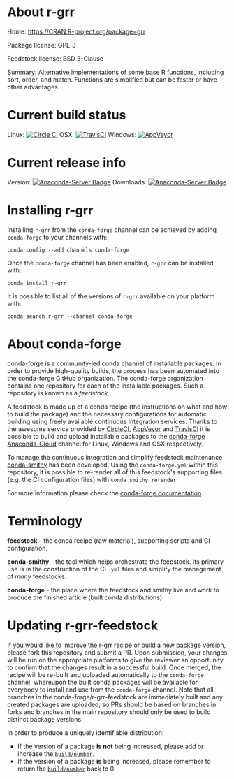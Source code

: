 About r-grr
===========

Home: https://CRAN.R-project.org/package=grr

Package license: GPL-3

Feedstock license: BSD 3-Clause

Summary: Alternative implementations of some base R functions, including sort, order, and match.  Functions are simplified but can be faster or have other advantages.



Current build status
====================

Linux: [![Circle CI](https://circleci.com/gh/conda-forge/r-grr-feedstock.svg?style=shield)](https://circleci.com/gh/conda-forge/r-grr-feedstock)
OSX: [![TravisCI](https://travis-ci.org/conda-forge/r-grr-feedstock.svg?branch=master)](https://travis-ci.org/conda-forge/r-grr-feedstock)
Windows: [![AppVeyor](https://ci.appveyor.com/api/projects/status/github/conda-forge/r-grr-feedstock?svg=True)](https://ci.appveyor.com/project/conda-forge/r-grr-feedstock/branch/master)

Current release info
====================
Version: [![Anaconda-Server Badge](https://anaconda.org/conda-forge/r-grr/badges/version.svg)](https://anaconda.org/conda-forge/r-grr)
Downloads: [![Anaconda-Server Badge](https://anaconda.org/conda-forge/r-grr/badges/downloads.svg)](https://anaconda.org/conda-forge/r-grr)

Installing r-grr
================

Installing `r-grr` from the `conda-forge` channel can be achieved by adding `conda-forge` to your channels with:

```
conda config --add channels conda-forge
```

Once the `conda-forge` channel has been enabled, `r-grr` can be installed with:

```
conda install r-grr
```

It is possible to list all of the versions of `r-grr` available on your platform with:

```
conda search r-grr --channel conda-forge
```


About conda-forge
=================

conda-forge is a community-led conda channel of installable packages.
In order to provide high-quality builds, the process has been automated into the
conda-forge GitHub organization. The conda-forge organization contains one repository
for each of the installable packages. Such a repository is known as a *feedstock*.

A feedstock is made up of a conda recipe (the instructions on what and how to build
the package) and the necessary configurations for automatic building using freely
available continuous integration services. Thanks to the awesome service provided by
[CircleCI](https://circleci.com/), [AppVeyor](http://www.appveyor.com/)
and [TravisCI](https://travis-ci.org/) it is possible to build and upload installable
packages to the [conda-forge](https://anaconda.org/conda-forge)
[Anaconda-Cloud](http://docs.anaconda.org/) channel for Linux, Windows and OSX respectively.

To manage the continuous integration and simplify feedstock maintenance
[conda-smithy](http://github.com/conda-forge/conda-smithy) has been developed.
Using the ``conda-forge.yml`` within this repository, it is possible to re-render all of
this feedstock's supporting files (e.g. the CI configuration files) with ``conda smithy rerender``.

For more information please check the [conda-forge documentation](https://conda-forge.org/docs/).

Terminology
===========

**feedstock** - the conda recipe (raw material), supporting scripts and CI configuration.

**conda-smithy** - the tool which helps orchestrate the feedstock.
                   Its primary use is in the construction of the CI ``.yml`` files
                   and simplify the management of *many* feedstocks.

**conda-forge** - the place where the feedstock and smithy live and work to
                  produce the finished article (built conda distributions)


Updating r-grr-feedstock
========================

If you would like to improve the r-grr recipe or build a new
package version, please fork this repository and submit a PR. Upon submission,
your changes will be run on the appropriate platforms to give the reviewer an
opportunity to confirm that the changes result in a successful build. Once
merged, the recipe will be re-built and uploaded automatically to the
`conda-forge` channel, whereupon the built conda packages will be available for
everybody to install and use from the `conda-forge` channel.
Note that all branches in the conda-forge/r-grr-feedstock are
immediately built and any created packages are uploaded, so PRs should be based
on branches in forks and branches in the main repository should only be used to
build distinct package versions.

In order to produce a uniquely identifiable distribution:
 * If the version of a package **is not** being increased, please add or increase
   the [``build/number``](http://conda.pydata.org/docs/building/meta-yaml.html#build-number-and-string).
 * If the version of a package **is** being increased, please remember to return
   the [``build/number``](http://conda.pydata.org/docs/building/meta-yaml.html#build-number-and-string)
   back to 0.